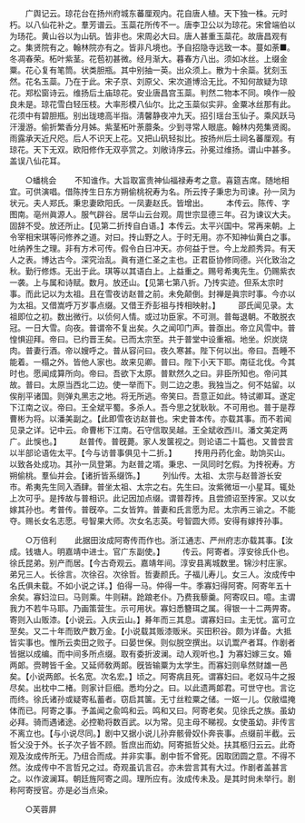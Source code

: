 <!-- { "loadSidebar": true } -->
　　广舆记云。琼花台在扬州府城东蕃厘观内。花自唐人植。天下独一株。元时朽。以八仙花补之。羣芳谱云。玉蘂花所传不一。唐李卫公以为琼花。宋曾端伯以为玚花。黄山谷以为山矾。皆非也。宋周必大曰。唐人甚重玉蘂花。故唐昌观有之。集贤院有之。翰林院亦有之。皆非凡境也。予自招隐寺远致一本。蔓如荼■。冬凋春荣。柘叶紫茎。花苞初甚微。经月渐大。暮春方八出。须如冰丝。上缀金粟。花心复有笔筒。状类胆瓶。其中别抽一英。出众须上。散为十余蘂。犹刻玉然。花名玉蘂。乃在于此。宋子京、刘原父、宋次道博洽无比。不知何故疑为琼花。郑松窗诗云。维扬后土庙琼花。安业唐昌宫玉蘂。判然二物本不同。唤作一般良未是。琼花雪白轻压枝。大率形模八仙尔。比之玉蘂似实非。金粟冰丝那有此。花须中有碧胆瓶。别出珑璁高半指。淸馨静夜冲九天。招引瑶台玉仙子。乘风跃马汗漫游。偷折繁香分月姊。紫茎柘叶荼蘼条。少到寻常人眼底。翰林内苑集贤阁。雨露承天近尺咫。后人不识天上花。又把山矾轻拟比。按扬州后土祠名蕃厘观。有琼花。天下无双。欧阳修作无双亭赏之。刘敞诗序云。孙冕过维扬。谓山中甚多。盖误八仙花耳。 


　　○蟠桃会 
　　不知谁作。大旨取富贵神仙福禄寿考之意。喜筵吉席。随地相宜。可供演唱。借陈抟生日东方朔偷桃祝寿为名。所云抟子秉忠为司谏。孙一凤为状元。夫人郑氏。秉忠妻欧阳氏。一凤妻赵氏。皆增出。 
　　本传云。陈传、字图南。亳州眞源人。服气辟谷。居华山云台观。周世宗显德三年。召为谏议大夫。固辞不受。放还所止。【见第二折抟自白语。】本传云。太平兴国中。常再来朝。上令宰相宋琪等问修养之道。对曰。抟山野之人。于时无用。亦不知神仙黄白之事。吐纳养生之理。非有方术可传。假令白日冲天。亦何益于世。今上龙颜秀异。有天人之表。博达古今。深究治乱。眞有道仁圣之主也。正君臣协修同德。兴化致治之秋。勤行修炼。无出于此。琪等以其语白上。上益重之。赐号希夷先生。仍赐紫衣一袭。上与属和诗赋。数月。放还山。【见第七第八折。乃抟实迹。但系太宗时事。而此记以为太祖。且在雪夜访赵普之前。未免颠倒。封禅是眞宗时事。今亦以为太祖。又借嵩呼万岁事点缀。又借王乔彭祖与抟相映射。】 
　　邵氏闻见录。太祖即位之初。数出微行。以侦何人情。或过功臣家。不可测。普每退朝。不敢脱衣冠。一日大雪。向夜。普谓帝不复出矣。久之闻叩门声。普亟出。帝立风雪中。普惶惧迎拜。帝曰。已约晋王矣。已而太宗至。共于普堂中设重裀。地坐。炽炭烧肉。普妻行酒。帝以嫂呼之。普从容问曰。夜久寒甚。陛下何以出。帝曰。吾睡不能着。一榻之外。皆他人家也。故来见卿。普曰。陛下小天下耶。南征北伐。今其时也。愿闻成算所向。帝曰。吾欲下太原。普默然久之曰。非臣所知也。帝问其故。普曰。太原当西北二边。使一举而下。则二边之患。我独当之。何不姑留。以俟削平诸国。则弹丸黑志之地。将无所逃。帝笑曰。吾意正如此。特试卿耳。遂定下江南之议。帝曰。王全斌平蜀。多杀人。吾今思之犹耿耿。不可用也。普于是荐曹彬为将。以潘美副之。【此即雪夜访赵普也。宋史普本传。亦载其事。而不若闻见录之详。记中云。命曹彬下江南。石守信取吴越。王全斌收西川。潘文美定两广。此悞也。】 
　　赵普传。普旣薨。家人发箧视之。则论语二十篇也。又普尝言以半部论语佐太平。【今与访普事俱见十二折。】 
　　抟用丹药化金。助饷买山。以致各处成功。其孙一凤登第。为赵普之壻。秉忠、一凤同时乞假。为抟祝寿。方朔偷桃。羣仙并会。【诸折皆系缀饰。】 
　　列仙传。太祖、太宗与赵普游长安市。希夷先生同入酒肆。普坐太祖、太宗之右。先生曰。汝紫微垣一小星耳。辄处上次可乎。是抟故与普相识。此记因加点缀。谓普荐抟。且尝颁诏至抟家。又以女嫁其孙也。考普传。普旣卒。二女皆筓。普妻和氏言愿为尼。太宗再三谕之。不能夺。赐长女名志愿。号智果大师。次女名志英。号智圆大师。安得有嫁抟孙事。 


　　○万倍利 
　　此据田汝成阿寄传而作也。浙江通志、严州府志亦载其事。【汝成。钱塘人。明嘉靖中进士。官广东副使。】 
　　传云。阿寄者。淳安徐氏仆也。徐氏昆弟。别产而居。【今古奇观云。嘉靖年间。淳安县离城数里。锦沙村庄家。弟兄三人。长徐言。次徐召。次徐哲。哲妻颜氏。子福儿寿儿。女三人。汝成传中名氏俱未载。不如小说之详。】伯得一马。仲得一牛。季寡妇得阿寄。阿寄年五十余矣。寡妇泣曰。马则乘。牛则耕。跄踉老仆。乃费我藜羹。阿寄叹曰。噫。主谓我力不若牛马耶。乃画策营生。示可用状。寡妇悉簪珥之属。得银一十二两畀寄。寄则入山贩漆。【小说云。入庆云山。】朞年而三其息。谓寡妇曰。主无忧。富可立至矣。又二十年而致产数万金。【小说载其贩漆贩米。买田积谷。颇为详备。大抵皆实事也。惟所云卖田之败子。曰晏世保。则似脱空撰出。以讥鬻产者耳。作剧者皆据以成编。而中间多所点缀。取有委折波澜。动人观听也。】为寡妇嫁三女。婚两郞。赍聘皆千金。又延师敎两郞。旣皆输粟为太学生。而寡妇则阜然财雄一邑矣。【小说两郎。长名宽。次名宏。】顷之。阿寄病且死。谓寡妇曰。老奴马牛之报尽矣。出枕中二楮。则家计巨细。悉均分之。曰。以此遗两郞君。可世守也。言讫而终。徐氏诸孙或疑寄私蓄者。窃启其箧。无寸丝粒粟之储。一妪一儿。仅敝缊掩体而已。阿寄之事。予盖闻之兪鸣和云。鸣和又曰。阿寄老矣。见徐氏之族。虽幼必拜。骑而遇诸途。必控勒将数百武。以为常。见主母不睇视。女使虽幼。非传言不离立也。【与小说尽同。】剧中又据小说儿孙弃骸骨奴仆奔丧事。点缀前半截。云哲父没于外。长子次子皆不顾。哲庶出而幼。阿寄抵哲父处。扶其柩归云云。此奇观及汝成传所无。乃纽合而成。并非实事。剧中哲不曾死。因取团圆之意。不得不然。汝成传中不言哲兄之过。奇观虽讥言召。亦未尝言其有大过。作剧者盖甚言之。以作波澜耳。朝廷旌阿寄之闾。理所应有。汝成传未及。是其时尙未举行。剧称阿寄授官。亦是必当点染。 


　　○芙蓉屛 
